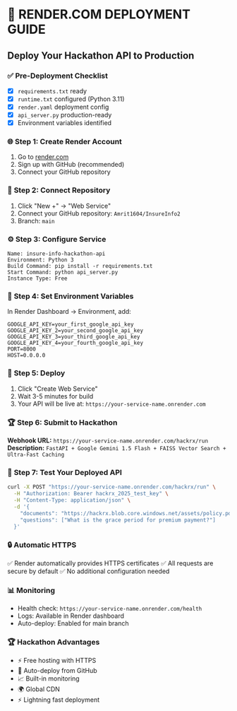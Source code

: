 # 🚀 RENDER.COM DEPLOYMENT GUIDE
## Deploy Your Hackathon API to Production

### ✅ Pre-Deployment Checklist
- [x] `requirements.txt` ready
- [x] `runtime.txt` configured (Python 3.11)
- [x] `render.yaml` deployment config
- [x] `api_server.py` production-ready
- [x] Environment variables identified

### 🌐 **Step 1: Create Render Account**
1. Go to [render.com](https://render.com)
2. Sign up with GitHub (recommended)
3. Connect your GitHub repository

### 🔗 **Step 2: Connect Repository**
1. Click "New +" → "Web Service"
2. Connect your GitHub repository: `Amrit1604/InsureInfo2`
3. Branch: `main`

### ⚙️ **Step 3: Configure Service**
```
Name: insure-info-hackathon-api
Environment: Python 3
Build Command: pip install -r requirements.txt
Start Command: python api_server.py
Instance Type: Free
```

### 🔑 **Step 4: Set Environment Variables**
In Render Dashboard → Environment, add:
```
GOOGLE_API_KEY=your_first_google_api_key
GOOGLE_API_KEY_2=your_second_google_api_key
GOOGLE_API_KEY_3=your_third_google_api_key
GOOGLE_API_KEY_4=your_fourth_google_api_key
PORT=8000
HOST=0.0.0.0
```

### 🚀 **Step 5: Deploy**
1. Click "Create Web Service"
2. Wait 3-5 minutes for build
3. Your API will be live at: `https://your-service-name.onrender.com`

### 🏆 **Step 6: Submit to Hackathon**
**Webhook URL:** `https://your-service-name.onrender.com/hackrx/run`
**Description:** `FastAPI + Google Gemini 1.5 Flash + FAISS Vector Search + Ultra-Fast Caching`

### 🧪 **Step 7: Test Your Deployed API**
```bash
curl -X POST "https://your-service-name.onrender.com/hackrx/run" \
  -H "Authorization: Bearer hackrx_2025_test_key" \
  -H "Content-Type: application/json" \
  -d '{
    "documents": "https://hackrx.blob.core.windows.net/assets/policy.pdf",
    "questions": ["What is the grace period for premium payment?"]
  }'
```

### 🔒 **Automatic HTTPS**
✅ Render automatically provides HTTPS certificates
✅ All requests are secure by default
✅ No additional configuration needed

### 📊 **Monitoring**
- Health check: `https://your-service-name.onrender.com/health`
- Logs: Available in Render dashboard
- Auto-deploy: Enabled for main branch

### 🏆 **Hackathon Advantages**
- ⚡ Free hosting with HTTPS
- 🔄 Auto-deploy from GitHub
- 📈 Built-in monitoring
- 🌍 Global CDN
- ⚡ Lightning fast deployment
